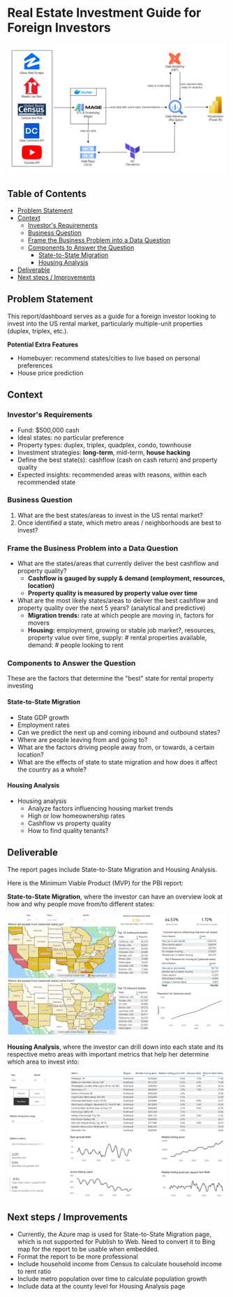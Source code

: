 # Real Estate Investment Guide for Foreign Investors
![REP Diagram](https://raw.githubusercontent.com/ntran0429/ntran0429.github.io/master/images/REP_Diagram.png)



## Table of Contents

* [Problem Statement](#problem-statement)
* [Context](#context)
  * [Investor's Requirements](#investors-requirements)
  * [Business Question](#business-question)
  * [Frame the Business Problem into a Data Question](#frame-the-business-problem-into-a-data-question)
  * [Components to Answer the Question](#components-to-answer-the-question)
    * [State-to-State Migration](#state-to-state-migration)
    * [Housing Analysis](#housing-analysis)
* [Deliverable](#deliverable)
* [Next steps / Improvements](#next-steps--improvements)

## Problem Statement

This report/dashboard serves as a guide for a foreign investor looking to invest into the US rental market, particularly multiple-unit properties (duplex, triplex, etc.).

**Potential Extra Features**
* Homebuyer: recommend states/cities to live based on personal preferences
* House price prediction

## Context

### Investor's Requirements

* Fund: $500,000 cash
* Ideal states: no particular preference
* Property types: duplex, triplex, quadplex, condo, townhouse
* Investment strategies: **long-term**, mid-term, **house hacking**
* Define the best state(s): cashflow (cash on cash return) and property quality
* Expected insights: recommended areas with reasons, within each recommended state

### Business Question

1. What are the best states/areas to invest in the US rental market?
2. Once identified a state, which metro areas / neighborhoods are best to invest?

### Frame the Business Problem into a Data Question

* What are the states/areas that currently deliver the best cashflow and property quality?
	+ **Cashflow is gauged by supply & demand (employment, resources, location)**
	+ **Property quality is measured by property value over time**
* What are the most likely states/areas to deliver the best cashflow and property quality over the next 5 years? (analytical and predictive)
	+ **Migration trends:** rate at which people are moving in, factors for movers
	+ **Housing:** employment, growing or stable job market?, resources, property value over time, supply: # rental properties available, demand: # people looking to rent

### Components to Answer the Question

These are the factors that determine the "best" state for rental property investing

#### State-to-State Migration

* State GDP growth
* Employment rates
* Can we predict the next up and coming inbound and outbound states?
* Where are people leaving from and going to?
* What are the factors driving people away from, or towards, a certain location?
* What are the effects of state to state migration and how does it affect the country as a whole?

#### Housing Analysis

* Housing analysis
	+ Analyze factors influencing housing market trends
	+ High or low homeownership rates
	+ Cashflow vs property quality
	+ How to find quality tenants?


## Deliverable

The report pages include State-to-State Migration and Housing Analysis.

Here is the Minimum Viable Product (MVP) for the PBI report:

**State-to-State Migration**, where the investor can have an overview look at how and why people move from/to different states:

![migration](https://raw.githubusercontent.com/ntran0429/REP/main/images/migration-trends-page.PNG)

**Housing Analysis**, where the investor can drill down into each state and its respective metro areas with important metrics that help her determine which area to invest into:

![housing](https://raw.githubusercontent.com/ntran0429/REP/main/images/housing-page.PNG)


## Next steps / Improvements

* Currently, the Azure map is used for State-to-State Migration page, which is not supported for Publish to Web. Need to convert it to Bing map for the report to be usable when embedded.
* Format the report to be more professional
* Include household income from Census to calculate household income to rent ratio
* Include metro population over time to calculate population growth
* Include data at the county level for Housing Analysis page
